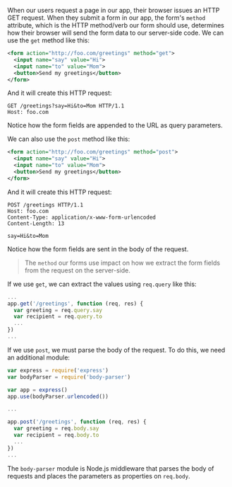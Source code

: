 When our users request a page in our app, their browser issues an HTTP GET request. When they submit a form in our app, the form's `method` attribute, which is the HTTP method/verb our form should use, determines how their browser will send the form data to our server-side code. We can use the `get` method like this: 

```xml
<form action="http://foo.com/greetings" method="get">
  <input name="say" value="Hi">
  <input name="to" value="Mom">
  <button>Send my greetings</button>
</form>
```

And it will create this HTTP request:

```
GET /greetings?say=Hi&to=Mom HTTP/1.1
Host: foo.com
```

Notice how the form fields are appended to the URL as query parameters.

We can also use the `post` method like this:

```xml
<form action="http://foo.com/greetings" method="post">
  <input name="say" value="Hi">
  <input name="to" value="Mom">
  <button>Send my greetings</button>
</form>
```

And it will create this HTTP request:

```
POST /greetings HTTP/1.1
Host: foo.com
Content-Type: application/x-www-form-urlencoded
Content-Length: 13

say=Hi&to=Mom
```

Notice how the form fields are sent in the body of the request.

> The `method` our forms use impact on how we extract the form fields from the request on the server-side. 

If we use `get`, we can extract the values using `req.query` like this:

```js
...
app.get('/greetings', function (req, res) {
  var greeting = req.query.say
  var recipient = req.query.to
  ...
})
...
```

If we use `post`, we must parse the body of the request. To do this, we need an additional module:

```js
var express = require('express')
var bodyParser = require('body-parser')

var app = express()
app.use(bodyParser.urlencoded())

...

app.post('/greetings', function (req, res) {
  var greeting = req.body.say
  var recipient = req.body.to
  ...
})
...
```

The `body-parser` module is Node.js middleware that parses the body of requests and places the parameters as properties on `req.body`. 
